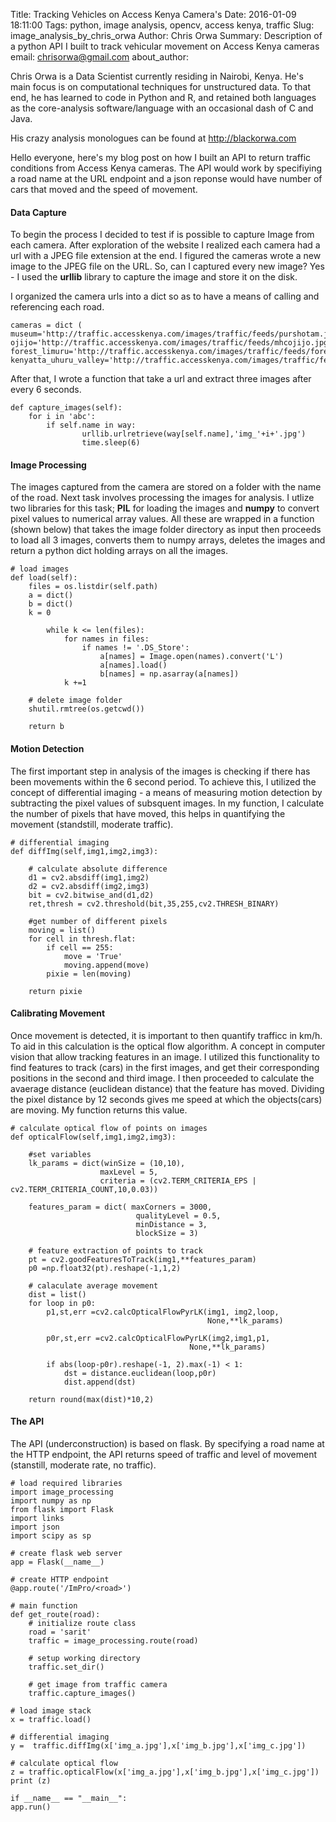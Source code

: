 
Title: Tracking Vehicles on Access Kenya Camera's
Date: 2016-01-09 18:11:00
Tags: python, image analysis, opencv, access kenya, traffic
Slug: image_analysis_by_chris_orwa
Author: Chris Orwa
Summary: Description of a python API I built to track vehicular movement on Access Kenya cameras
email: chrisorwa@gmail.com
about_author: <p> Chris Orwa is a Data Scientist currently residing in Nairobi, Kenya. He's main focus is on computational techniques for unstructured data. To that end, he has learned to code in Python and R, and retained both languages as the core-analysis software/language with an occasional dash of C and Java. </p><p>His crazy analysis monologues can be found at <a href="http://blackorwa.com" target="_blank">http://blackorwa.com </a></p>

Hello everyone, here's my blog post on how I built an API to return traffic conditions from Access Kenya cameras. The API would work by specifiying a road name at the URL endpoint and a json reponse would have number of cars that moved and the speed of movement. 

#### Data Capture
To begin the process I decided to test if is possible to capture Image from each camera. After exploration of the website I realized each camera had a url with a JPEG file extension at the end. I figured the cameras wrote a new image to the JPEG file on the URL. So, can I captured every new image? Yes - I used the **urllib** library to capture the image and store it on the disk.

I organized the camera urls into a dict so as to have a means of calling and referencing each road.

    cameras = dict (
    museum='http://traffic.accesskenya.com/images/traffic/feeds/purshotam.jpg',
    ojijo='http://traffic.accesskenya.com/images/traffic/feeds/mhcojijo.jpg',
    forest_limuru='http://traffic.accesskenya.com/images/traffic/feeds/forestlimuru.jpg?',
    kenyatta_uhuru_valley='http://traffic.accesskenya.com/images/traffic/feeds/barclaysplaza.jpg',)
    
After that, I wrote a function that take a url and extract three images after every 6 seconds.

    def capture_images(self):
        for i in 'abc':
            if self.name in way:
                    urllib.urlretrieve(way[self.name],'img_'+i+'.jpg')
                    time.sleep(6)

#### Image Processing
The images captured from the camera are stored on a folder with the name of the road. Next task involves processing the images for analysis. I utlize two libraries for this task; **PIL** for loading the images and **numpy** to convert pixel values to numerical array values. All these are wrapped in a function (shown below) that takes the image folder directory as input then proceeds to load all 3 images, converts them to numpy arrays, deletes the images and return a python dict holding arrays on all the images.

    # load images
    def load(self):
        files = os.listdir(self.path)
        a = dict()
        b = dict()
        k = 0

            while k <= len(files):
                for names in files:
                    if names != '.DS_Store':
                        a[names] = Image.open(names).convert('L')
                        a[names].load()
                        b[names] = np.asarray(a[names])     
                k +=1

        # delete image folder
        shutil.rmtree(os.getcwd())
            
        return b

#### Motion Detection
The first important step in analysis of the images is checking if there has been movements within the 6 second period. To achieve this, I utilized the concept of differential imaging - a means of measuring motion detection by subtracting the pixel values of subsquent images. In my function, I calculate the number of pixels that have moved, this helps in quantifying the movement (standstill, moderate traffic).

    # differential imaging
    def diffImg(self,img1,img2,img3):

        # calculate absolute difference
        d1 = cv2.absdiff(img1,img2)
        d2 = cv2.absdiff(img2,img3)
        bit = cv2.bitwise_and(d1,d2)
        ret,thresh = cv2.threshold(bit,35,255,cv2.THRESH_BINARY)

        #get number of different pixels
        moving = list()
        for cell in thresh.flat:
            if cell == 255:
                move = 'True'
                moving.append(move)
            pixie = len(moving)

        return pixie

#### Calibrating Movement
Once movement is detected, it is important to then quantify trafficc in km/h. To aid in this calculation is the optical flow algorithm. A concept in computer vision that allow tracking features in an image. I utilized this functionality to find features to track (cars) in the first images, and get their corresponding positions in the second and third image. I then proceeded to calculate the avaerage distance (euclidean distance) that the feature has moved. Dividing the pixel distance by 12 seconds gives me speed at which the objects(cars) are moving. My function returns this value.

    # calculate optical flow of points on images
    def opticalFlow(self,img1,img2,img3):

        #set variables
        lk_params = dict(winSize = (10,10),
                        maxLevel = 5,
                        criteria = (cv2.TERM_CRITERIA_EPS | cv2.TERM_CRITERIA_COUNT,10,0.03))

        features_param = dict( maxCorners = 3000,
                                qualityLevel = 0.5,
                                minDistance = 3,
                                blockSize = 3)

        # feature extraction of points to track 
        pt = cv2.goodFeaturesToTrack(img1,**features_param)
        p0 =np.float32(pt).reshape(-1,1,2)

        # calaculate average movement
        dist = list()
        for loop in p0: 
            p1,st,err =cv2.calcOpticalFlowPyrLK(img1, img2,loop,
                                                None,**lk_params)
      
            p0r,st,err =cv2.calcOpticalFlowPyrLK(img2,img1,p1,
                                            None,**lk_params)

            if abs(loop-p0r).reshape(-1, 2).max(-1) < 1:
                dst = distance.euclidean(loop,p0r)
                dist.append(dst)
        
        return round(max(dist)*10,2)

#### The API
The API (underconstruction) is based on flask. By specifying a road name at the HTTP endpoint, the API returns speed of traffic and level of movement (stanstill, moderate rate, no traffic). 

    # load required libraries
    import image_processing
    import numpy as np
    from flask import Flask
    import links
    import json
    import scipy as sp

    # create flask web server 
    app = Flask(__name__)

    # create HTTP endpoint
    @app.route('/ImPro/<road>')

    # main function
    def get_route(road):
        # initialize route class
        road = 'sarit'
        traffic = image_processing.route(road)

        # setup working directory
        traffic.set_dir()

        # get image from traffic camera
        traffic.capture_images()

    # load image stack
    x = traffic.load()

    # differential imaging
    y =  traffic.diffImg(x['img_a.jpg'],x['img_b.jpg'],x['img_c.jpg'])

    # calculate optical flow
    z = traffic.opticalFlow(x['img_a.jpg'],x['img_b.jpg'],x['img_c.jpg'])
    print (z)

    if __name__ == "__main__":
    app.run()
